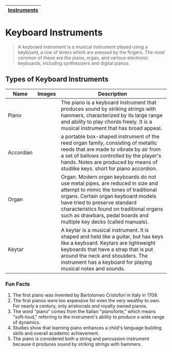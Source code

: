 | [Instruments](instruments.md) |
|------|

# Keyboard Instruments
> A keyboard instrument is a musical instrument played using a keyboard, a row of levers which are pressed by the fingers. The most common of these are the piano, organ, and various electronic keyboards, including synthesizers and digital pianos.

## Types of Keyboard Instruments
| Name | Images | Description |
| ----- | ------ | ---------- |
| Piano |  | The piano is a keyboard instrument that produces sound by striking strings with hammers, characterized by its large range and ability to play chords freely. It is a musical instrument that has broad appeal. |
| Accordian |  | a portable box-shaped instrument of the reed organ family, consisting of metallic reeds that are made to vibrate by air from a set of bellows controlled by the player's hands. Notes are produced by means of studlike keys. short for piano accordion. |
| Organ |  | Organ. Modern organ keyboards do not use metal pipes, are reduced in size and attempt to mimic the tones of traditional organs. Certain organ keyboard models have tried to preserve standard characteristics found on traditional organs such as drawbars, pedal boards and multiple key decks (called manuals). |
| Keytar |  | A keytar is a musical instrument. It is shaped and held like a guitar, but has keys like a keyboard. Keytars are lightweight keyboards that have a strap that is put around the neck and shoulders. The instrument has a keyboard for playing musical notes and sounds. |

### Fun Facts
1. The first piano was invented by Bartolomeo Cristofori in Italy in 1709.
2. The first pianos were too expensive for even the very wealthy to own. For nearly a century, only aristocrats and royalty owned pianos.
3. The word "piano" comes from the Italian "pianoforte," which means "soft-loud," referring to the instrument's ability to produce a wide range of dynamics.
4. Studies show that learning piano enhances a child's language building skills and overall academic achievement.
5. The piano is considered both a string and percussion instrument because it produces sound by striking strings with hammers.

